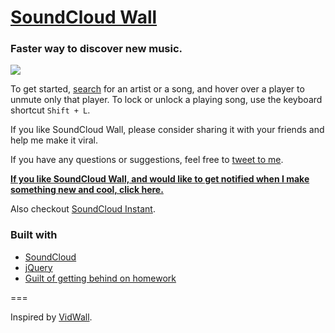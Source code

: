[SoundCloud Wall](http://karan.github.io/SoundWall/)
=========

### Faster way to discover new music.

![](http://i.imgur.com/mXywuiE.png)

To get started, [search](http://karan.github.io/SoundWall/) for an artist or a song, and hover over a player to unmute only that player. To lock or unlock a playing song, use the keyboard shortcut `Shift + L`.

If you like SoundCloud Wall, please consider sharing it with your friends and help me make it viral.

If you have any questions or suggestions, feel free to [tweet to me](http://twitter.com/TheKaranGoel).

**[If you like SoundCloud Wall, and would like to get notified when I make something new and cool, click here.](http://eepurl.com/SRIPT)**

Also checkout [SoundCloud Instant](http://karan.github.io/scInstant/).

### Built with

- [SoundCloud](http://developers.soundcloud.com/)
- [jQuery](http://jquery.com/)
- [Guilt of getting behind on homework](http://i.imgur.com/od4V9TS.gif)

===

Inspired by [VidWall](http://grant.github.io/vidwall/).
